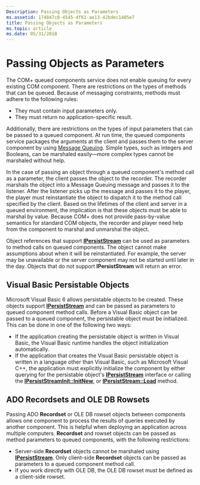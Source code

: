 ```yaml
---
Description: Passing Objects as Parameters
ms.assetid: 174847c8-4545-4f61-ae13-42bdec1405e7
title: Passing Objects as Parameters
ms.topic: article
ms.date: 05/31/2018
---
```


# Passing Objects as Parameters

The COM+ queued components service does not enable queuing for every existing COM component. There are restrictions on the types of methods that can be queued. Because of messaging constraints, methods must adhere to the following rules:

-   They must contain input parameters only.
-   They must return no application-specific result.

Additionally, there are restrictions on the types of input parameters that can be passed to a queued component. At run time, the queued components service packages the arguments at the client and passes them to the server component by using [Message Queuing](_mq_Message_Queuing_MSMQ_Start_Page.md). Simple types, such as integers and Booleans, can be marshaled easily—more complex types cannot be marshaled without help.

In the case of passing an object through a queued component's method call as a parameter, the client passes the object to the recorder. The recorder marshals the object into a Message Queuing message and passes it to the listener. After the listener picks up the message and passes it to the player, the player must reinstantiate the object to dispatch it to the method call specified by the client. Based on the lifetimes of the client and server in a queued environment, the implication is that these objects must be able to marshal by value. Because COM+ does not provide pass-by-value semantics for standard COM objects, the recorder and player need help from the component to marshal and unmarshal the object.

Object references that support [**IPersistStream**](https://docs.microsoft.com/windows/desktop/api/objidl/nn-objidl-ipersiststream) can be used as parameters to method calls on queued components. The object cannot make assumptions about when it will be reinstantiated. For example, the server may be unavailable or the server component may not be started until later in the day. Objects that do not support **IPersistStream** will return an error.

## Visual Basic Persistable Objects

Microsoft Visual Basic 6 allows persistable objects to be created. These objects support [**IPersistStream**](https://docs.microsoft.com/windows/desktop/api/objidl/nn-objidl-ipersiststream) and can be passed as parameters to queued component method calls. Before a Visual Basic object can be passed to a queued component, the persistable object must be initialized. This can be done in one of the following two ways:

-   If the application creating the persistable object is written in Visual Basic, the Visual Basic runtime handles the object initialization automatically.
-   If the application that creates the Visual Basic persistable object is written in a language other than Visual Basic, such as Microsoft Visual C++, the application must explicitly initialize the component by either querying for the persistable object's [**IPersistStream**](https://docs.microsoft.com/windows/desktop/api/objidl/nn-objidl-ipersiststream) interface or calling the [**IPersistStreamInit::InitNew**](https://docs.microsoft.com/windows/desktop/api/ocidl/nf-ocidl-ipersiststreaminit-initnew), or [**IPersistStream::Load**](https://docs.microsoft.com/windows/desktop/api/objidl/nf-objidl-ipersiststream-load) method.

## ADO Recordsets and OLE DB Rowsets

Passing ADO **Recordset** or OLE DB rowset objects between components allows one component to process the results of queries executed by another component. This is helpful when deploying an application across multiple computers. **Recordset** and rowset objects can be passed as method parameters to queued components, with the following restrictions:

-   Server-side **Recordset** objects cannot be marshaled using [**IPersistStream**](https://docs.microsoft.com/windows/desktop/api/objidl/nn-objidl-ipersiststream). Only client-side **Recordset** objects can be passed as parameters to a queued component method call.
-   If you work directly with OLE DB, the OLE DB rowset must be defined as a client-side rowset.

 

 



